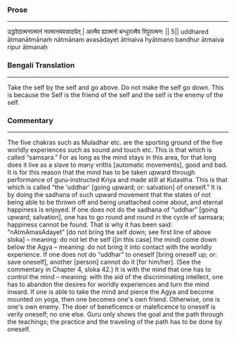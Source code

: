 ### Prose 
 --- 
उद्धरेदात्मनात्मानं नात्मानमवसादयेत् |
आत्मैव ह्यात्मनो बन्धुरात्मैव रिपुरात्मन: || 5||
uddhared ātmanātmānaṁ nātmānam avasādayet
ātmaiva hyātmano bandhur ātmaiva ripur ātmanaḥ

### Bengali Translation 
 --- 
Take the self by the self and go above. Do not make the self go down. This is because the Self is the friend of the self and the self is the enemy of the self.

### Commentary 
 --- 
The five chakras such as Muladhar etc. are the sporting ground of the five worldly experiences such as sound and touch etc. This is that which is called “samsara.” For as long as the mind stays in this area, for that long does it live as a slave to many vrittis [automatic movements], good and bad. It is for this reason that the mind has to be taken upward through performance of guru-instructed Kriya and made still at Kutastha. This is that which is called “the 'uddhar' [going upward; or: salvation] of oneself.” It is by doing the sadhana of such upward movement that the states of not being able to be thrown off and being unattached come about, and eternal happiness is enjoyed. If one does not do the sadhana of “uddhar” [going upward; salvation], one has to go round and round in the cycle of samsara; happiness cannot be found. That is why it has been said: “nAtmAmasAdayet” [do not bring the self down; see first line of above sloka] – meaning: do not let the self ([in this case] the mind) come down below the Agya – meaning: do not bring it into contact with the worldly experience. If one does not do “uddhar” to oneself [bring oneself up; or: save oneself], another [person] cannot do it [for him/her]. (See the commentary in Chapter 4, sloka 42.) It is with the mind that one has to control the mind – meaning: with the aid of the discriminating intellect, one has to abandon the desires for worldly experiences and turn the mind inward. If one is able to take the mind and pierce the Agya and become mounted on yoga, then one becomes one's own friend. Otherwise, one is one's own enemy. The doer of beneficence or maleficence to oneself is verily oneself; no one else. Guru only shows the goal and the path through the teachings; the practice and the traveling of the path has to be done by oneself. 